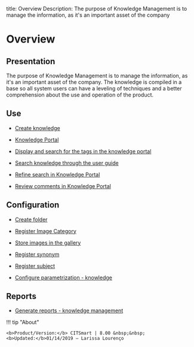 title: Overview
Description: The purpose of Knowledge Management is to manage the information, as it's an important asset of the company 
# Overview

Presentation
----------------

The purpose of Knowledge Management is to manage the information, as it's an
important asset of the company. The knowledge is compiled in a base so all
system users can have a leveling of techniques and a better comprehension about
the use and operation of the product.

Use
-------

- [Create knowledge](/en-us/citsmart-platform-8/processes/knowledge/use/create-knowledge.html)

- [Knowledge Portal](/en-us/citsmart-platform-8/processes/knowledge/use/knowledge-portal.html)

- [Display and search for the tags in the knowledge portal](/en-us/citsmart-platform-8/processes/knowledge/use/display-tags-on-knowledge-portal.html)

- [Search knowledge through the user guide](/en-us/citsmart-platform-8/processes/knowledge/use/search-knowledge-by-user-guide.html)

- [Refine search in Knowledge Portal](/en-us/citsmart-platform-8/processes/knowledge/configuration/refine-search-knowledge-portal.html)

- [Review comments in Knowledge Portal](/en-us/citsmart-platform-8/processes/knowledge/use/review-reviews.html)

Configuration
-----------------

- [Create folder](/en-us/citsmart-platform-8/processes/knowledge/configuration/create-folder.html)

- [Register Image Category](/en-us/citsmart-platform-8/processes/knowledge/configuration/register-image-category.html)

- [Store images in the gallery](/en-us/citsmart-platform-8/processes/knowledge/configuration/store-images-gallery.html)

- [Register synonym](/en-us/citsmart-platform-8/processes/knowledge/configuration/register-synonym.html)

- [Register subject](/en-us/citsmart-platform-8/processes/knowledge/configuration/register-subject.html)

- [Configure parametrization - knowledge](/en-us/citsmart-platform-8/platform-administration/parameters-list/configure-parametrization-knowledge.html)

Reports
-----------

- [Generate reports - knowledge management](/en-us/citsmart-platform-8/processes/knowledge/use/generate-reports-knowledge-management.html)

!!! tip "About"

    <b>Product/Version:</b> CITSmart | 8.00 &nbsp;&nbsp;
    <b>Updated:</b>01/14/2019 – Larissa Lourenço
